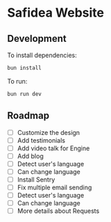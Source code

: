 # Safidea Website

## Development

To install dependencies:

```bash
bun install
```

To run:

```bash
bun run dev
```

## Roadmap

- [ ] Customize the design
- [ ] Add testimonials
- [ ] Add video talk for Engine
- [ ] Add blog
- [ ] Detect user's language
- [ ] Can change language
- [ ] Install Sentry
- [ ] Fix multiple email sending
- [ ] Detect user's language
- [ ] Can change language
- [ ] More details about Requests
